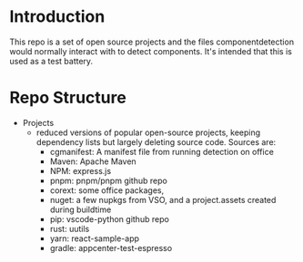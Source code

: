 # Introduction 
This repo is a set of open source projects and the files componentdetection would normally interact with to detect components. It's intended that this is used as a test battery.

# Repo Structure
- Projects
    - reduced versions of popular open-source projects, keeping dependency lists but largely deleting source code. Sources are:
        - cgmanifest: A manifest file from running detection on office 
        - Maven: Apache Maven
        - NPM: express.js
        - pnpm: pnpm/pnpm github repo
        - corext: some office packages, 
        - nuget: a few nupkgs from VSO, and a project.assets created during buildtime
        - pip: vscode-python github repo
        - rust: uutils
        - yarn: react-sample-app
        - gradle: appcenter-test-espresso